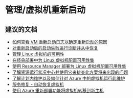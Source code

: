 <properties
    pageTitle="management/virtual machine restarts"
    description="管理/虚拟机重新启动"
    service="microsoft.compute"
    resource="virtualmachines"
    authors="scottazure"
    displayOrder=""
    selfHelpType="generic"
    supportTopicIds="32411816"
    resourceTags="linux, redhat"
    productPesIds="15571"
    cloudEnvironments="public"
/>


# <a name="managementvirtual-machine-restarts"></a>管理/虚拟机重新启动

## <a name="recommended-documents"></a>**建议的文档**
* [如何查看 VM 重新启动日志以确定重新启动的原因](https://azure.microsoft.com/blog/viewing-vm-reboot-logs)
* [对重新启动后的启动失败进行诊断并从中恢复](https://azure.microsoft.com/blog/boot-diagnostics-for-virtual-machines-v2/)
* [管理 Linux 虚拟机的可用性](https://docs.microsoft.com/azure/virtual-machines/Linux/manage-availability)
* [在经典部署中为 Linux 虚拟机配置可用性集](https://docs.microsoft.com/azure/virtual-machines/linux/classic/configure-availability)
* [使用 Resource Manager 部署为 Linux 虚拟机配置可用性集](https://docs.microsoft.com/azure/virtual-machines/azure-cli-arm-commands#azure-availset-commands-to-manage-your-availability-sets)
* [了解资源运行状况中心并使用它来排查此方案将来出现的问题](https://docs.microsoft.com/azure/resource-health/resource-health-overview)
* [了解计划内维护以及如何针对 Azure 中的虚拟机运行此维护](https://docs.microsoft.com/azure/virtual-machines/windows/planned-maintenance)
* [服务修复 - 自动恢复虚拟机](https://azure.microsoft.com/blog/service-healing-auto-recovery-of-virtual-machines)
* [使用 Azure 重新部署功能将虚拟机转移到新主机](https://azure.microsoft.com/updates/use-azure-redeploy-functionality-to-transfer-virtual-machines-to-a-new-host/)

